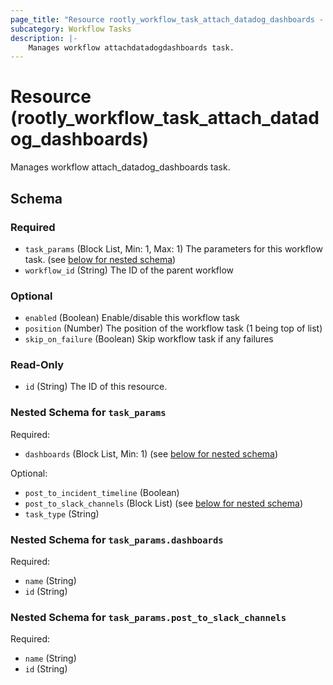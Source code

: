 ```yaml
---
page_title: "Resource rootly_workflow_task_attach_datadog_dashboards - terraform-provider-rootly"
subcategory: Workflow Tasks
description: |-
    Manages workflow attachdatadogdashboards task.
---
```


# Resource (rootly_workflow_task_attach_datadog_dashboards)

Manages workflow attach_datadog_dashboards task.



<!-- schema generated by tfplugindocs -->
## Schema

### Required

- `task_params` (Block List, Min: 1, Max: 1) The parameters for this workflow task. (see [below for nested schema](#nestedblock--task_params))
- `workflow_id` (String) The ID of the parent workflow

### Optional

- `enabled` (Boolean) Enable/disable this workflow task
- `position` (Number) The position of the workflow task (1 being top of list)
- `skip_on_failure` (Boolean) Skip workflow task if any failures

### Read-Only

- `id` (String) The ID of this resource.

<a id="nestedblock--task_params"></a>
### Nested Schema for `task_params`

Required:

- `dashboards` (Block List, Min: 1) (see [below for nested schema](#nestedblock--task_params--dashboards))

Optional:

- `post_to_incident_timeline` (Boolean)
- `post_to_slack_channels` (Block List) (see [below for nested schema](#nestedblock--task_params--post_to_slack_channels))
- `task_type` (String)

<a id="nestedblock--task_params--dashboards"></a>
### Nested Schema for `task_params.dashboards`

Required:

- `name` (String)
- `id` (String)


<a id="nestedblock--task_params--post_to_slack_channels"></a>
### Nested Schema for `task_params.post_to_slack_channels`

Required:

- `name` (String)
- `id` (String)
